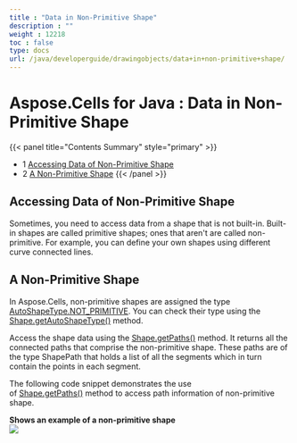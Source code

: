 ```yaml
---
title : "Data in Non-Primitive Shape" 
description : "" 
weight : 12218 
toc : false
type: docs
url: /java/developerguide/drawingobjects/data+in+non-primitive+shape/
---
```


# Aspose.Cells for Java : Data in Non-Primitive Shape



{{< panel title="Contents Summary" style="primary" >}}
*   1 [Accessing Data of Non-Primitive Shape](#accessing-data-of-non-primitive-shape)
*   2 [A Non-Primitive Shape](#a-non-primitive-shape)
{{< /panel >}}
 

## Accessing Data of Non-Primitive Shape

Sometimes, you need to access data from a shape that is not built-in. Built-in shapes are called primitive shapes; ones that aren't are called non-primitive. For example, you can define your own shapes using different curve connected lines.

## A Non-Primitive Shape

In Aspose.Cells, non-primitive shapes are assigned the type [AutoShapeType.NOT\_PRIMITIVE](https://apireference.aspose.com/java/cells/com.aspose.cells/autoshapetype#NOT_PRIMITIVE). You can check their type using the [Shape.getAutoShapeType()](https://apireference.aspose.com/java/cells/com.aspose.cells/shape#AutoShapeType) method.

Access the shape data using the [Shape.getPaths()](https://apireference.aspose.com/java/cells/com.aspose.cells/shape#Paths) method. It returns all the connected paths that comprise the non-primitive shape. These paths are of the type ShapePath that holds a list of all the segments which in turn contain the points in each segment.

The following code snippet demonstrates the use of [Shape.getPaths()](https://apireference.aspose.com/java/cells/com.aspose.cells/shape#Paths) method to access path information of non-primitive shape.

**Shows an example of a non-primitive shape**  
![](https://docs2.aspose.com/cells/java/attachments/5276021/92340231.jpg)

